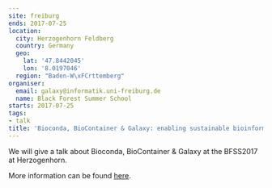 ```yaml
---
site: freiburg
ends: 2017-07-25
location:
  city: Herzogenhorn Feldberg
  country: Germany
  geo:
    lat: '47.8442045'
    lon: '8.0197046'
  region: "Baden-W\xFCrttemberg"
organiser:
  email: galaxy@informatik.uni-freiburg.de
  name: Black Forest Summer School
starts: 2017-07-25
tags:
- talk
title: 'Bioconda, BioContainer & Galaxy: enabling sustainable bioinformatic infrastructure'
---
```


We will give a talk about Bioconda, BioContainer & Galaxy at the BFSS2017 at Herzogenhorn.

More information can be found [here](https://plantco.de/BFSS2017/).
